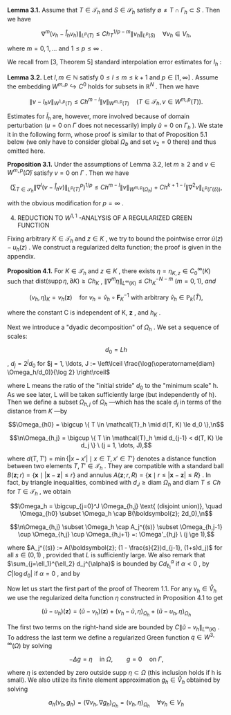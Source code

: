 **Lemma 3.1.** Assume that  $T \in \mathcal{T}_h$  and  $S \in \mathcal{S}_h$  satisfy  $\emptyset \neq T \cap \Gamma_h \subset S$ . Then we have

$$\nabla^{m}(v_{h} - \mathring{I}_{h}v_{h}) \|_{L^{p}(T)} \leq Ch_{T}^{1/p-m} \|v_{h}\|_{L^{p}(S)} \quad \forall v_{h} \in V_{h},$$

where  $m = 0, 1, \ldots$  and  $1 \leq p \leq \infty$ .

We recall from [3, Theorem 5] standard interpolation error estimates for  $I_h$ :

**Lemma 3.2.** Let  $l, m \in \mathbb{N}$  satisfy  $0 \le l \le m \le k+1$  and  $p \in [1, \infty]$ . Assume the embedding  $W^{m,p} \hookrightarrow C^0$  holds for subsets in  $\mathbb{R}^N$ . Then we have

$$\|v - I_h v\|_{W^{1,p}(T)} \leq Ch^{m-l} \|v\|_{W^{m,p}(T)} \quad (T \in \mathcal{T}_h, \, v \in W^{m,p}(T)).$$

Estimates for  $\check{I}_h$  are, however, more involved because of domain perturbation  $(u = 0 \text{ on } \Gamma \text{ does not necessarily})$ imply  $\tilde{u} = 0$  on  $\Gamma_h$ ). We state it in the following form, whose proof is similar to that of Proposition 5.1 below (we only have to consider global  $\Omega_b$  and set  $v_2 = 0$  there) and thus omitted here.

**Proposition 3.1.** Under the assumptions of Lemma 3.2, let  $m \geq 2$  and  $v \in W^{m,p}(\tilde{\Omega})$  satisfy  $v = 0$  on  $\Gamma$ . Then  $we$  have

$$\Big(\sum_{T\in\mathcal{T}_h} \|\nabla^l(v-\mathring{I}_hv)\|_{L^p(T)}^p\Big)^{1/p} \le Ch^{m-l} \|v\|_{W^{m,p}(\Omega_h)} + Ch^{k+1-l} \|\nabla^2 v\|_{L^p(\Gamma(\delta))},$$

with the obvious modification for  $p = \infty$ .

4. REDUCTION TO  $W^{1,1}$ -ANALYSIS OF A REGULARIZED GREEN FUNCTION

Fixing arbitrary  $K \in \mathcal{T}_h$  and  $z \in K$ , we try to bound the pointwise error  $\tilde{u}(z) - u_h(z)$ . We construct a regularized delta function; the proof is given in the appendix.

**Proposition 4.1.** For  $K \in \mathcal{T}_h$  and  $z \in K$ , there exists  $\eta = \eta_{K,z} \in C_0^{\infty}(K)$  such that  $\text{dist}(\text{supp}\,\eta,\partial K) \geq Ch_K$ ,  $\|\nabla^m \eta\|_{L^{\infty}(K)} \leq Ch_K^{-N-m} \ (m=0,1), \ and$ 

$$(v_h, \eta)_K = v_h(\boldsymbol{z}) \quad \text{for } v_h = \hat{v}_h \circ \boldsymbol{F}_K^{-1} \text{ with arbitrary } \hat{v}_h \in \mathbb{P}_k(\hat{T}),$$

where the constant C is independent of K,  $\mathbf{z}$ , and  $h_K$ .

Next we introduce a "dyadic decomposition" of  $\Omega_h$ . We set a sequence of scales:

$$d_0 = Lh$$
,  $d_j = 2^j d_0$  for  $j = 1, \ldots, J := \left\lceil \frac{\log(\operatorname{diam} \Omega_h/d_0)}{\log 2} \right\rceil$ 

where L means the ratio of the "initial stride"  $d_0$  to the "minimum scale" h. As we see later, L will be taken sufficiently large (but independently of h). Then we define a subset  $\Omega_{h,j}$  of  $\Omega_h$ —which has the scale  $d_j$  in terms of the distance from  $K$ —by

$$\Omega_{h0} = \bigcup \{ T \in \mathcal{T}_h \mid d(T, K) \le d_0 \},\n$$

$$\n\Omega_{h,j} = \bigcup \{ T \in \mathcal{T}_h \mid d_{j-1} < d(T, K) \le d_j \} \ (j = 1, \dots, J),$$

where  $d(T,T') = \min\{|x - x'| \mid x \in T, x' \in T'\}$  denotes a distance function between two elements  $T, T' \in \mathcal{T}_h$ . They are compatible with a standard ball  $B(\boldsymbol{z};r) = \{\boldsymbol{x} \mid |\boldsymbol{x} - \boldsymbol{z}| \le r\}$  and annulus  $A(\boldsymbol{z};r,R) = \{\boldsymbol{x} \mid r \le |\boldsymbol{x} - \boldsymbol{z}| \le R\}$ . In fact, by triangle inequalities, combined with  $d_J \geq \text{diam }\Omega_h$  and  $\text{diam } T \leq Ch$  for  $T \in \mathcal{T}_h$ , we obtain

$$\Omega_h = \bigcup_{j=0}^J \Omega_{h,j} \text{ (disjoint union)}, \quad \Omega_{h0} \subset \Omega_h \cap B(\boldsymbol{z}; 2d_0),\n$$

$$\n\Omega_{h,j} \subset \Omega_h \cap A_j^{(s)} \subset \Omega_{h,j-1} \cup \Omega_{h,j} \cup \Omega_{h,j+1} =: \Omega'_{h,j} \ (j \ge 1),$$

where  $A_j^{(s)} := A(\boldsymbol{z}; (1 - \frac{s}{2})d_{j-1}, (1+s)d_j)$  for all  $s \in (0,1)$ , provided that  $L$  is sufficiently large. We also remark that  $\sum_{j=\ell_1}^{\ell_2} d_j^{\alpha}$  is bounded by  $Cd_{\ell_1}^{\alpha}$  if  $\alpha < 0$ , by  $C|\log d_0|$  if  $\alpha = 0$ , and by

Now let us start the first part of the proof of Theorem 1.1. For any  $v_h \in \mathring{V}_h$  we use the regularized delta function  $\eta$  constructed in Proposition 4.1 to get

$$(\tilde{u} - u_h)(\boldsymbol{z}) = (\tilde{u} - v_h)(\boldsymbol{z}) + (v_h - \tilde{u}, \eta)_{\Omega_h} + (\tilde{u} - u_h, \eta)_{\Omega_h}$$

The first two terms on the right-hand side are bounded by  $C\|\tilde{u}-v_h\|_{L^{\infty}(K)}$ . To address the last term we define a regularized Green function  $q \in W^{3,\infty}(\Omega)$  by solving

$$-\Delta g = \eta \quad \text{in } \Omega, \qquad g = 0 \quad \text{on } \Gamma,$$

where  $\eta$  is extended by zero outside supp  $\eta \subset \Omega$  (this inclusion holds if h is small). We also utilize its finite element approximation  $g_h \in \mathring{V}_h$  obtained by solving

$$a_h(v_h, g_h) = (\nabla v_h, \nabla g_h)_{\Omega_h} = (v_h, \eta)_{\Omega_h} \quad \forall v_h \in V_h$$